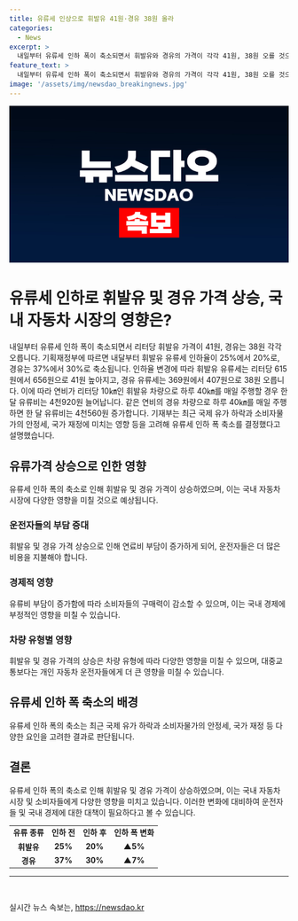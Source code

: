 ```yaml
---
title: 유류세 인상으로 휘발유 41원·경유 38원 올라
categories:
  - News
excerpt: >
  내일부터 유류세 인하 폭이 축소되면서 휘발유와 경유의 가격이 각각 41원, 38원 오를 것으로 예상됩니다. 기획재정부에 따르면 내달부터 적용될 유류세 인하율의 변경으로 휘발유와 경유의 유류세가 각각 41원, 38원 오를 것으로 예상됩니다. 따라서 연비가 리터당 10㎞인 차량으로 하루 40㎞를 주행할 경우 한 달 유류비가 각각 4천920원, 4천560원 증가할 것으로 보입니다. 해당 결정은 국제 유가 하락과 소비자물가의 안정세, 국가 재정 등을 고려한 결과로 전해졌습니다.
feature_text: >
  내일부터 유류세 인하 폭이 축소되면서 휘발유와 경유의 가격이 각각 41원, 38원 오를 것으로 예상됩니다. 기획재정부에 따르면 내달부터 적용될 유류세 인하율의 변경으로 휘발유와 경유의 유류세가 각각 41원, 38원 오를 것으로 예상됩니다. 따라서 연비가 리터당 10㎞인 차량으로 하루 40㎞를 주행할 경우 한 달 유류비가 각각 4천920원, 4천560원 증가할 것으로 보입니다. 해당 결정은 국제 유가 하락과 소비자물가의 안정세, 국가 재정 등을 고려한 결과로 전해졌습니다.
image: '/assets/img/newsdao_breakingnews.jpg'
---
```


<p><img src="/assets/img/newsdao_breakingnews.jpg" alt="pcversion 속보" /></p>

<h1>유류세 인하로 휘발유 및 경유 가격 상승, 국내 자동차 시장의 영향은?</h1>

<p data-ke-size="size16">내일부터 유류세 인하 폭이 축소되면서 리터당 휘발유 가격이 41원, 경유는 38원 각각 오릅니다. 기획재정부에 따르면 내달부터 휘발유 유류세 인하율이 25%에서 20%로, 경유는 37%에서 30%로 축소됩니다. 인하율 변경에 따라 휘발유 유류세는 리터당 615원에서 656원으로 41원 높아지고, 경유 유류세는 369원에서 407원으로 38원 오릅니다. 이에 따라 연비가 리터당 10㎞인 휘발유 차량으로 하루 40㎞를 매일 주행할 경우 한 달 유류비는 4천920원 늘어납니다. 같은 연비의 경유 차량으로 하루 40㎞를 매일 주행하면 한 달 유류비는 4천560원 증가합니다. 기재부는 최근 국제 유가 하락과 소비자물가의 안정세, 국가 재정에 미치는 영향 등을 고려해 유류세 인하 폭 축소를 결정했다고 설명했습니다.</p>

<h2>유류가격 상승으로 인한 영향</h2>

<p data-ke-size="size16">유류세 인하 폭의 축소로 인해 휘발유 및 경유 가격이 상승하였으며, 이는 국내 자동차 시장에 다양한 영향을 미칠 것으로 예상됩니다.</p>

<h3>운전자들의 부담 증대</h3>

<p data-ke-size="size16">휘발유 및 경유 가격 상승으로 인해 연료비 부담이 증가하게 되어, 운전자들은 더 많은 비용을 지불해야 합니다.</p>

<h3>경제적 영향</h3>

<p data-ke-size="size16">유류비 부담이 증가함에 따라 소비자들의 구매력이 감소할 수 있으며, 이는 국내 경제에 부정적인 영향을 미칠 수 있습니다.</p>

<h3>차량 유형별 영향</h3>

<p data-ke-size="size16">휘발유 및 경유 가격의 상승은 차량 유형에 따라 다양한 영향을 미칠 수 있으며, 대중교통보다는 개인 자동차 운전자들에게 더 큰 영향을 미칠 수 있습니다.</p>

<h2>유류세 인하 폭 축소의 배경</h2>

<p data-ke-size="size16">유류세 인하 폭의 축소는 최근 국제 유가 하락과 소비자물가의 안정세, 국가 재정 등 다양한 요인을 고려한 결과로 판단됩니다.</p>

<h2>결론</h2>

<p data-ke-size="size16">유류세 인하 폭의 축소로 인해 휘발유 및 경유 가격이 상승하였으며, 이는 국내 자동차 시장 및 소비자들에게 다양한 영향을 미치고 있습니다. 이러한 변화에 대비하여 운전자들 및 국내 경제에 대한 대책이 필요하다고 볼 수 있습니다.</p>

<table>
<tbody>
<tr>
<td style="text-align: center; height: 17px;"><b>유류 종류</b></td>
<td style="text-align: center; height: 17px;"><b>인하 전</b></td>
<td style="text-align: center; height: 17px;"><b>인하 후</b></td>
<td style="text-align: center; height: 17px;"><b>인하 폭 변화</b></td>
</tr>
<tr>
<td style="text-align: center; height: 17px;"><b>휘발유</b></td>
<td style="text-align: center; height: 17px;"><b>25%</b></td>
<td style="text-align: center; height: 17px;"><b>20%</b></td>
<td style="text-align: center; height: 17px;"><b>▲5%</b></td>
</tr>
<tr>
<td style="text-align: center; height: 17px;"><b>경유</b></td>
<td style="text-align: center; height: 17px;"><b>37%</b></td>
<td style="text-align: center; height: 17px;"><b>30%</b></td>
<td style="text-align: center; height: 17px;"><b>▲7%</b></td>
</tr>
</tbody>
</table>

<hr>

<p data-ke-size="size16">&nbsp;</p>
실시간 뉴스 속보는, <a href="https://newsdao.kr" rel="dofollow">https://newsdao.kr</a>


